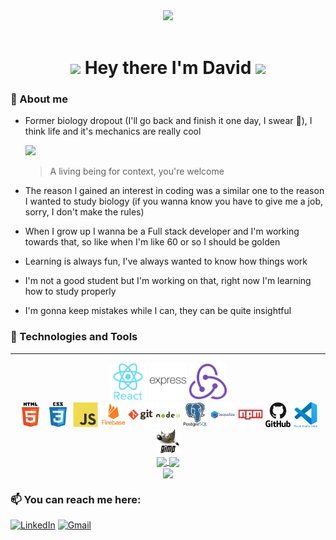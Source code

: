 <div id="header" align="center"><img src="https://media.giphy.com/media/gjrYDwbjnK8x36xZIO/giphy.gif" width="200" />
  
  <div><img src="https://komarev.com/ghpvc/?username=Larva-Soup&style=flat-square&color=blue" alt=""/></div>


<h1>
  <img src="https://media.giphy.com/media/Vo5P5oiIMcxCSDjKWX/giphy.gif" width="30px"/>
  Hey there I'm David
  <img src="https://media.giphy.com/media/Vo5P5oiIMcxCSDjKWX/giphy.gif" width="30px"/>
</h1>
  
 </div>
 
 ### 🐛 About me

  * Former biology dropout (I'll go back and finish it one day, I swear 😤), I think life and it's mechanics are really cool
  
       <img src="https://cdn.kqed.org/wp-content/uploads/sites/35/2016/04/DL_307SlimeMolds_SLIME_MOLD_SPREADS_4_500.gif" width="220" />
  
       >A living being for context, you're welcome
  
  * The reason I gained an interest in coding was a similar one to the reason I wanted to study biology (if you wanna know you have to give me a job, sorry, I don't make the rules)
  * When I grow up I wanna be a Full stack developer and I'm working towards that, so like when I'm like 60 or so I should be golden
  * Learning is always fun, I've always wanted to know how things work
  * I'm not a good student but I'm working on that, right now I'm learning how to study properly
  * I'm gonna keep mistakes while I can, they can be quite insightful

### :wrench: Technologies and Tools
---
  <div align="center">
   <div> 
      <img src="https://github.com/devicons/devicon/blob/master/icons/react/react-original-wordmark.svg" alt="react" width="60" height="60" />
      <img src="https://github.com/devicons/devicon/blob/master/icons/express/express-original-wordmark.svg" alt="express" width="60" height="60" />
      <img src="https://github.com/devicons/devicon/blob/master/icons/redux/redux-original.svg" alt="redux" width="60" height="60" /> 
   </div>
  
  <img src="https://github.com/devicons/devicon/blob/master/icons/html5/html5-original-wordmark.svg" alt="html5" width="40" height="40" />
  <img src="https://github.com/devicons/devicon/blob/master/icons/css3/css3-original-wordmark.svg" alt="css3" width="40" height="40" />
  <img src="https://github.com/devicons/devicon/blob/master/icons/javascript/javascript-original.svg" alt="javascript" width="40" height="40" />
  
  <img src="https://github.com/devicons/devicon/blob/master/icons/firebase/firebase-plain-wordmark.svg" alt="firebase" width="40" height="40" />
  <img src="https://github.com/devicons/devicon/blob/master/icons/git/git-original-wordmark.svg" alt="git" width="40" height="40" />
  <img src="https://github.com/devicons/devicon/blob/master/icons/nodejs/nodejs-original-wordmark.svg" alt="nodejs" width"40" height="40" />
  <img src="https://github.com/devicons/devicon/blob/master/icons/postgresql/postgresql-original-wordmark.svg" alt="postgresql" width="40" height="40" />
  <img src="https://github.com/devicons/devicon/blob/master/icons/sequelize/sequelize-original-wordmark.svg" alt="sequelize" width="40" height="40" />
  
  <img src="https://github.com/devicons/devicon/blob/master/icons/npm/npm-original-wordmark.svg" alt="npm" width="40" heigth="40" />
  <img src="https://github.com/devicons/devicon/blob/master/icons/github/github-original-wordmark.svg" alt="github" width="40" height="40" />
  <img src="https://github.com/devicons/devicon/blob/master/icons/vscode/vscode-original-wordmark.svg" alt="vscode" width="40" height="40" />
  <img src="https://github.com/devicons/devicon/blob/master/icons/gimp/gimp-original-wordmark.svg" alt="gimp" width="40" height="40" />
  </div>
  
 <div id="footer" align="center">

  </div>
  
  <div align="center">
  <a href="#">
  <img align="center" src="https://github-readme-stats.vercel.app/api?username=Larva-Soup&show_icons=true&theme=radical" width="40%" />
</a>
<a href="#">
  <img align="center" src="https://streak-stats.demolab.com?user=Larva-Soup&theme=radical&border_radius=3.8" width="40%" />
</a>
  </div>

<div align="center">
  <img align="center" src="https://github-readme-stats.vercel.app/api/top-langs/?username=Larva-Soup&layout=compact&theme=radical" />
</div>

### :mailbox: You can reach me here:

 [![LinkedIn](https://img.shields.io/badge/LinkedIn-blue?logo=linkedin&logoColor=white&style=for-the-badge)](https://www.linkedin.com/in/christian-rosero-052068269/)
 [![Gmail](https://img.shields.io/badge/-Gmail-FF0000?logo=gmail&logoColor=white&style=for-the-badge)](mailto:cdvdrosero@gmail.com)


<!--
**Larva-Soup/Larva-Soup** is a ✨ _special_ ✨ repository because its `README.md` (this file) appears on your GitHub profile.

Here are some ideas to get you started:

- 🔭 I’m currently working on ...
- 🌱 I’m currently learning ...
- 👯 I’m looking to collaborate on ...
- 🤔 I’m looking for help with ...
- 💬 Ask me about ...
- 📫 How to reach me: ...
- 😄 Pronouns: ...
- ⚡ Fun fact: ...
-->

